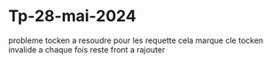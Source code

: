 # Tp-28-mai-2024
probleme tocken a resoudre  pour les requette cela marque cle tocken invalide a chaque fois
reste front a rajouter 
